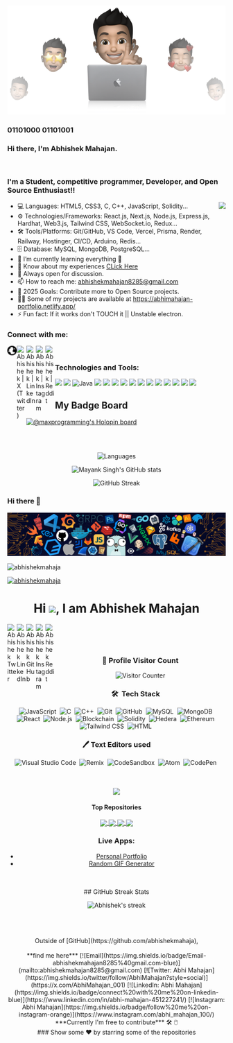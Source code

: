 
<p align="center">
  <img src="https://raw.githubusercontent.com/KevinPatel04/KevinPatel04/master/cover-thompson.png" alt="Cover Image" />
</p>

### 01101000 01101001

### Hi there, I'm Abhishek Mahajan.
<br>

### I'm a Student, competitive programmer, Developer, and Open Source Enthusiast!!

<img align="right" src="coding-freak.gif" />

  - 💻 Languages: HTML5, CSS3, C, C++, JavaScript, Solidity...
  - ⚙️ Technologies/Frameworks: React.js, Next.js, Node.js, Express.js, Hardhat, Web3.js, Tailwind CSS, WebSocket.io, Redux...
  - 🛠️ Tools/Platforms: Git/GitHub, VS Code, Vercel, Prisma, Render, Railway, Hostinger, CI/CD, Arduino, Redis...
  - 🗄️ Database: MySQL, MongoDB, PostgreSQL...
- 🌱 I’m currently learning everything 🤣
- 📄 Know about my experiences [CLick Here](https://drive.google.com/file/d/1LrJSUH2zJxjDEJAn0gu78PzgWCXUOsT8/view?usp=sharing)
- 👯 Always open for discussion.
- 📫 How to reach me: abhishekmahajan8285@gmail.com
- 🥅 2025 Goals: Contribute more to Open Source projects.
- 👨‍💻 Some of my projects are available at https://abhimahajan-portfolio.netlify.app/
- ⚡ Fun fact: If it works don't TOUCH it || Unstable electron.


### Connect with me:

[<img align="left" alt="Abhishek | Portfolio" width="22px" src="https://raw.githubusercontent.com/iconic/open-iconic/master/svg/globe.svg" />](https://abhimahajan-portfolio.netlify.app/)
[<img align="left" alt="Abhishek | X (Twitter)" width="22px" src="https://cdn.jsdelivr.net/npm/simple-icons@v3/icons/twitter.svg" />](https://x.com/AbhiMahajan_001)
[<img align="left" alt="Abhishek | LinkedIn" width="22px" src="https://cdn.jsdelivr.net/npm/simple-icons@v3/icons/linkedin.svg" />](https://www.linkedin.com/in/abhi-mahajan-451227241/)
[<img align="left" alt="Abhishek | Instagram" width="22px" src="https://cdn.jsdelivr.net/npm/simple-icons@v3/icons/instagram.svg" />](https://www.instagram.com/abhi_mahajan_100/)
[<img align="left" alt="Abhishek | Reddit" width="22px" src="https://cdn.jsdelivr.net/npm/simple-icons@v3/icons/reddit.svg" />](https://www.reddit.com/user/AbhiMahajan_100/)

<br>

### Technologies and Tools:

![](https://img.shields.io/badge/Visual_Studio_2019-5C2D91?style=for-the-badge&logo=visual%20studio&logoColor=white)
![](https://img.shields.io/badge/Python-3776AB?style=for-the-badge&logo=python&logoColor=white)
![Java](https://img.shields.io/badge/java-%23ED8B00.svg?style=for-the-badge&logo=java&logoColor=white)
![](https://img.shields.io/badge/HTML5-E34F26?style=for-the-badge&logo=html5&logoColor=white)
![](https://img.shields.io/badge/JavaScript-323330?style=for-the-badge&logo=javascript&logoColor=F7DF1E)
![](https://img.shields.io/badge/CSS3-1572B6?style=for-the-badge&logo=css3&logoColor=white)
![](https://img.shields.io/badge/Bootstrap-563D7C?style=for-the-badge&logo=bootstrap&logoColor=white)
![](https://img.shields.io/badge/Microsoft_Excel-217346?style=for-the-badge&logo=microsoft-excel&logoColor=white)
![](https://img.shields.io/badge/C%2B%2B-00599C?style=for-the-badge&logo=c%2B%2B&logoColor=white)
![](https://img.shields.io/badge/C-00599C?style=for-the-badge&logo=c&logoColor=white)
![](https://img.shields.io/badge/Markdown-000000?style=for-the-badge&logo=markdown&logoColor=white)
![](https://img.shields.io/badge/Microsoft_Word-2B579A?style=for-the-badge&logo=microsoft-word&logoColor=white)
![](https://img.shields.io/badge/Git-F05032?style=for-the-badge&logo=git&logoColor=white)
![](https://img.shields.io/badge/Adobe_Photoshop-31A8FF?style=for-the-badge&logo=adobe-photoshop&logoColor=white)
![](https://img.shields.io/badge/Flask-414141?style=for-the-badge&logo=flask&logoColor=white)

## My Badge Board

[![@maxprogramming's Holopin board](https://holopin.me/mayankkuthar8)](https://www.holopin.io/@mayankkuthar8)


<br />
<br />

[website]: https://mayankkuthar.github.io/CU-StudySpot/index.html
[youtube]: https://www.youtube.com/channel/UCne3T8OHtU0hBZq28SO1wyQ
[instagram]: https://www.instagram.com/mayankkuthar/
[linkedin]: https://www.linkedin.com/in/mayankkuthar/
[codechef]: https://www.codechef.com/users/kutharmayank
[stopstalk]: https://www.stopstalk.com/user/profile/mayankkuthar

<div align="center">
  
![Languages](https://github-readme-stats.vercel.app/api/top-langs?username=mayankkuthar&theme=merko&show_icons=true&locale=en&layout=compact)
  
![Mayank Singh's GitHub stats](https://github-readme-stats.vercel.app/api?username=mayankkuthar&theme=dracula)
  
[Themes]: <> (dark, radical, merko, gruvbox, tokyonight, onedark, cobalt, synthwave, highcontrast, dracula)
  
![GitHub Streak](http://github-readme-streak-stats.herokuapp.com?user=mayankkuthar&theme=merko)

</div>

### Hi there 👋
<p align="center"><img src="https://raw.githubusercontent.com/KevinPatel04/KevinPatel04/master/header.png"></p>
<p align="left"> 
    <img src="https://komarev.com/ghpvc/?username=abhishekmahaja&label=Profile%20views&color=0e75b6&style=flat" alt="abhishekmahaja" /> 
</p>

<p align="left"> 
    <a href="https://github.com/ryo-ma/github-profile-trophy"><img src="https://github-profile-trophy.vercel.app/?username=abhishekmahaja" alt="abhishekmahaja" /></a> 
</p>

<h1 align="center">Hi <img src="https://raw.githubusercontent.com/abhishekmahaja/abhishekmahaja/master/Hi.gif" width="30px">, I am Abhishek Mahajan </h1>

  
<a href="https://x.com/AbhiMahajan_001">
  <img align="left" alt="Abhishek Twitter" width="22px" src="https://cdn.jsdelivr.net/npm/simple-icons@v3/icons/twitter.svg" />
</a>
<a href="https://www.linkedin.com/in/abhi-mahajan-451227241/">
  <img align="left" alt="Abhishek LinkedIn" width="22px" src="https://cdn.jsdelivr.net/npm/simple-icons@v3/icons/linkedin.svg" />
</a>
<a href="https://github.com/abhishekmahaja">
  <img align="left" alt="Abhishek GitHub" width="22px" src="https://cdn.jsdelivr.net/npm/simple-icons@v3/icons/github.svg" />
</a>
<a href="https://www.instagram.com/abhi_mahajan_100/">
  <img align="left" alt="Abhishek Instagram" width="22px" src="https://cdn.jsdelivr.net/npm/simple-icons@v3/icons/instagram.svg" />
</a>
<a href="https://www.reddit.com/user/AbhiMahajan_100/">
  <img align="left" alt="Abhishek Reddit" width="22px" src="https://cdn.jsdelivr.net/npm/simple-icons@v3/icons/reddit.svg" />
</a>

<br/>
<br/>
<br/>
  
<div align=center>
<div align="center">
  <h3><b>📍 Profile Visitor Count</b></h3>
</div>

<!-- retro visitor counter -->  
<p align="center">   
  <img src="https://komarev.com/ghpvc/?username=abhishekmahaja&style=flat-square&color=blue" alt="Visitor Counter" />  
</p>

### 🛠 &nbsp;Tech Stack

![JavaScript](https://img.shields.io/badge/-JavaScript-05122A?style=flat&logo=javascript)&nbsp;
![C](https://img.shields.io/badge/-C-05122A?style=flat&logo=C&logoColor=A8B9CC)&nbsp;
![C++](https://img.shields.io/badge/-C++-05122A?style=flat&logo=C%2B%2B&logoColor=00599C)&nbsp;
![Git](https://img.shields.io/badge/-Git-05122A?style=flat&logo=git)&nbsp;
![GitHub](https://img.shields.io/badge/-GitHub-05122A?style=flat&logo=github)&nbsp;
![MySQL](https://img.shields.io/badge/-MySQL-05122A?style=flat&logo=mysql&logoColor=4479A1)&nbsp;
![MongoDB](https://img.shields.io/badge/MongoDB-4EA94B?style=for-the-badge&logo=mongodb&logoColor=white)&nbsp;
![React](https://img.shields.io/badge/React_Native-20232A?style=for-the-badge&logo=react&logoColor=61DAFB)&nbsp;
![Node.js](https://img.shields.io/badge/-Node.js-05122A?style=flat&logo=node.js&logoColor=339933)&nbsp;
![Blockchain](https://img.shields.io/badge/-Blockchain-05122A?style=flat&logo=blockchain)&nbsp;
![Solidity](https://img.shields.io/badge/-Solidity-05122A?style=flat&logo=solidity)&nbsp;
![Hedera](https://img.shields.io/badge/Hedera-2A3A49?style=for-the-badge&logo=hedera-hashgraph)&nbsp;
![Ethereum](https://img.shields.io/badge/-Ethereum-05122A?style=flat&logo=ethereum)&nbsp;
![Tailwind CSS](https://img.shields.io/badge/Tailwind_CSS-38B2AC?style=for-the-badge&logo=tailwind-css&logoColor=white)&nbsp;
![HTML](https://img.shields.io/badge/-HTML-05122A?style=flat&logo=html5)&nbsp;

### 🖊️ Text Editors used

![Visual Studio Code](https://img.shields.io/badge/-Visual%20Studio%20Code-05122A?style=flat&logo=visual-studio-code&logoColor=007ACC)&nbsp;
![Remix](https://img.shields.io/badge/Remix-%23000000.svg?&style=for-the-badge&logo=remix&logoColor=white)&nbsp;
![CodeSandbox](https://img.shields.io/badge/CodeSandbox-%23000000.svg?&style=for-the-badge&logo=codesandbox&logoColor=white)&nbsp;
![Atom](https://img.shields.io/badge/Atom-66595C?style=for-the-badge&logo=Atom&logoColor=white)&nbsp;
![CodePen](https://img.shields.io/badge/CodePen-%23000000.svg?&style=for-the-badge&logo=codepen&logoColor=white)&nbsp;

<br>
<br>
<!-- <a href="https://github.com/anuraghazra/github-readme-stats">
  <img align="center" src="https://github-readme-stats.vercel.app/api?username=abhishekmahaja&show_icons=true&include_all_commits=true&theme=chartreuse-dark&hide_border=true" alt="Abhishek's GitHub Stats" />
</a> -->
<a href="https://github.com/abhishekmahaja/github-readme-stats">
  <img align="center" src="https://github-readme-stats.vercel.app/api/top-langs/?username=abhishekmahaja&layout=compact&theme=chartreuse-dark&hide_border=true" width="400" />
</a>
<!-- <a href="https://github.com/abhishekmahaja/github-readme-stats">
  <img align="center" src="https://github-readme-stats.vercel.app/api/top-langs/?username=abhishekmahaja&layout=compact&theme=chartreuse-dark&hide_border=true" width="400" />
</a> -->
<br/>

#### Top Repositories

<a href="https://github.com/abhishekmahaja/Twitter-DAPP-Solidity-Blockchain-">
  <img align="center" src="https://github-readme-stats.vercel.app/api/pin/?username=abhishekmahaja&repo=Twitter-DAPP-Solidity-Blockchain-&theme=cobalt" />
</a>
<a href="https://github.com/abhishekmahaja/Personal-Portfolio">
  <img align="center" src="https://github-readme-stats.vercel.app/api/pin/?username=abhishekmahaja&repo=Personal-Portfolio&theme=cobalt" />
</a>
<a href="https://github.com/abhishekmahaja/User-Authentication-Project">
  <img align="center" src="https://github-readme-stats.vercel.app/api/pin/?username=abhishekmahaja&repo=User-Authentication-Project&theme=cobalt" />
</a>
<a href="https://github.com/abhishekmahaja/Random-GIF-Generator-Project">
  <img align="center" src="https://github-readme-stats.vercel.app/api/pin/?username=abhishekmahaja&repo=Random-GIF-Generator-Project&theme=cobalt" />
</a>

### Live Apps:
- [Personal Portfolio](https://abhimahajan-portfolio.netlify.app/)
- [Random GIF Generator](https://randamgifsgenerator.netlify.app/)
<br />
<br />
</a>
## GitHub Streak Stats
<p align="center">
  <img title="🔥 Get streak stats for your profile at git.io/streak-stats" alt="Abhishek's streak" src="https://github-readme-streak-stats.herokuapp.com/?user=abhishekmahaja&theme=dark&hide_border" />
</p>
<br /> 
<br />
<br />
Outside of [GitHub](https://github.com/abhishekmahaja), 
<br>
<br> **find me here***
[![Email](https://img.shields.io/badge/Email-abhishekmahajan8285%40gmail.com-blue)](mailto:abhishekmahajan8285@gmail.com)
[![Twitter: Abhi Mahajan](https://img.shields.io/twitter/follow/AbhiMahajan?style=social)](https://x.com/AbhiMahajan_001)
[![LinkedIn: Abhi Mahajan](https://img.shields.io/badge/connect%20with%20me%20on-linkedin-blue)](https://www.linkedin.com/in/abhi-mahajan-451227241/)
[![Instagram: Abhi Mahajan](https://img.shields.io/badge/follow%20me%20on-instagram-orange)](https://www.instagram.com/abhi_mahajan_100/)
***Currently I'm free to contribute***  🛠️ 🖱️</br>
### Show some ❤️ by starring some of the repositories
